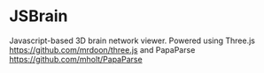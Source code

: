 JSBrain
======

Javascript-based 3D brain network viewer. Powered using Three.js https://github.com/mrdoon/three.js and PapaParse https://github.com/mholt/PapaParse

